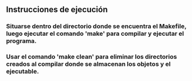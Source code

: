 ## Instrucciones de ejecución

### Situarse dentro del directorio donde se encuentra el Makefile, luego ejecutar el comando 'make' para compilar y ejecutar el programa.
### Usar el comando 'make clean' para eliminar los directorios creados al compilar donde se almacenan los objetos y el ejecutable.

